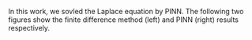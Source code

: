 In this work, we sovled the Laplace equation by PINN.  The following two figures show the finite difference method (left) and PINN (right) results respectively.
